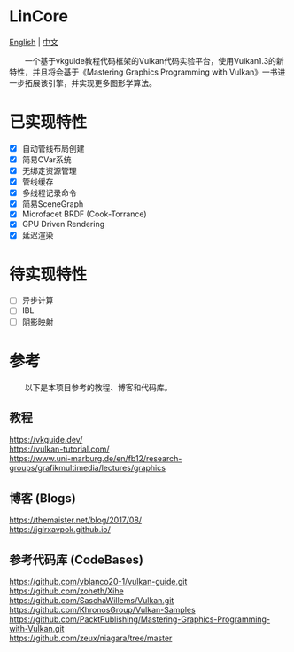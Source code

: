 # LinCore

[English](README_EN.md) | [中文](README_CN.md)

&emsp;&emsp;一个基于vkguide教程代码框架的Vulkan代码实验平台，使用Vulkan1.3的新特性，并且将会基于《Mastering Graphics Programming with Vulkan》一书进一步拓展该引擎，并实现更多图形学算法。

# 已实现特性
- [x] 自动管线布局创建
- [x] 简易CVar系统
- [x] 无绑定资源管理
- [x] 管线缓存
- [x] 多线程记录命令
- [x] 简易SceneGraph
- [x] Microfacet BRDF (Cook-Torrance)
- [x] GPU Driven Rendering
- [x] 延迟渲染 

# 待实现特性
- [ ] 异步计算
- [ ] IBL 
- [ ] 阴影映射

# 参考
&emsp;&emsp;以下是本项目参考的教程、博客和代码库。
## 教程
https://vkguide.dev/  
https://vulkan-tutorial.com/  
https://www.uni-marburg.de/en/fb12/research-groups/grafikmultimedia/lectures/graphics

## 博客 (Blogs)
https://themaister.net/blog/2017/08/  
https://jglrxavpok.github.io/

## 参考代码库 (CodeBases)
https://github.com/vblanco20-1/vulkan-guide.git  
https://github.com/zoheth/Xihe  
https://github.com/SaschaWillems/Vulkan.git  
https://github.com/KhronosGroup/Vulkan-Samples  
https://github.com/PacktPublishing/Mastering-Graphics-Programming-with-Vulkan.git  
https://github.com/zeux/niagara/tree/master
